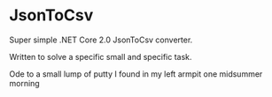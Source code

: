 # JsonToCsv #

Super simple .NET Core 2.0 JsonToCsv converter.

Written to solve a specific small and specific task. 

Ode to a small lump of putty I found in my left armpit one midsummer morning
